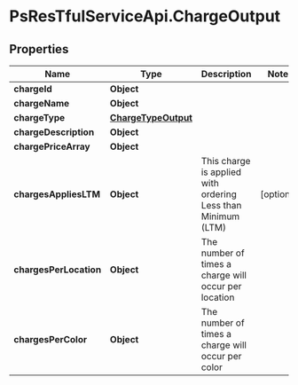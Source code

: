 # PsResTfulServiceApi.ChargeOutput

## Properties
Name | Type | Description | Notes
------------ | ------------- | ------------- | -------------
**chargeId** | **Object** |  | 
**chargeName** | **Object** |  | 
**chargeType** | [**ChargeTypeOutput**](ChargeTypeOutput.md) |  | 
**chargeDescription** | **Object** |  | 
**chargePriceArray** | **Object** |  | 
**chargesAppliesLTM** | **Object** | This charge is applied with ordering Less than Minimum (LTM) | [optional] 
**chargesPerLocation** | **Object** | The number of times a charge will occur per location | 
**chargesPerColor** | **Object** | The number of times a charge will occur per color | 
